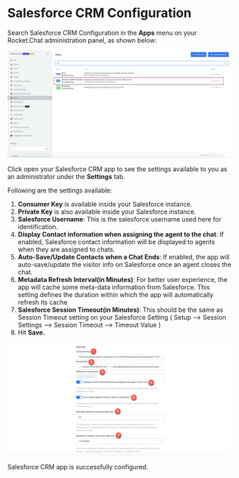 # Salesforce CRM Configuration

Search Salesforce CRM Configuration in the **Apps** menu on your Rocket.Chat administration panel, as shown below:

![](<../../../../../../.gitbook/assets/image (470).png>)

Click open your Salesforce CRM app to see the settings available to you as an administrator under the **Settings** tab.

Following are the settings available:

1. **Consumer Key** is available inside your Salesforce instance.
2. **Private Key** is also available inside your Salesforce instance.
3. **Salesforce Username**: This is the salesforce username used here for identification.
4. **Display Contact information when assigning the agent to the chat**: If enabled, Salesforce contact information will be displayed to agents when they are assigned to chats.
5. **Auto-Save/Update Contacts when a Chat Ends**: If enabled, the app will auto-save/update the visitor info on Salesforce once an agent closes the chat.
6. **Metadata Refresh Interval(in Minutes)**: For better user experience, the app will cache some meta-data information from Salesforce. This setting defines the duration within which the app will automatically refresh its cache
7. **Salesforce Session Timeout(in Minutes)**: This should be the same as Session Timeout setting on your Salesforce Setting ( Setup --> Session Settings --> Session Timeout --> Timeout Value )
8. Hit **Save.**

![Salesforce CRM App Settings](<../../../../../../.gitbook/assets/SalesforceCRMAppSettings .png>)

Salesforce CRM app is successfully configured.

